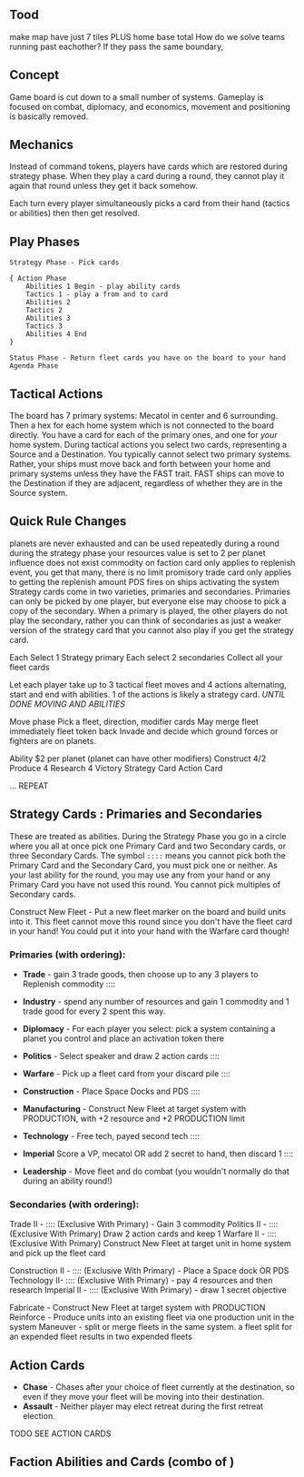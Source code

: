 

## Tood
make map have just 7 tiles PLUS home base total
How do we solve teams running past eachother? If they pass the same boundary, 


## Concept
Game board is cut down to a small number of systems. Gameplay is focused on combat, diplomacy, and economics, movement and positioning is basically removed.

## Mechanics
Instead of command tokens, players have cards which are restored during strategy phase. When they play a card during a round, they cannot play it again that round unless they get it back somehow.

Each turn every player simultaneously picks a card from their hand (tactics or abilities) then then get resolved.



## Play Phases
    Strategy Phase - Pick cards

    { Action Phase
        Abilities 1 Begin - play ability cards
        Tactics 1 - play a from and to card
        Abilities 2
        Tactics 2
        Abilities 3
        Tactics 3
        Abilities 4 End
    }

    Status Phase - Return fleet cards you have on the board to your hand
    Agenda Phase



## Tactical Actions
The board has 7 primary systems: Mecatol in center and 6 surrounding. Then a hex for each home system which is not connected to the board directly. You have a card for each of the primary ones, and one for _your_ home system. During tactical actions you select two cards, representing a Source and a Destination. You typically cannot select two primary systems. Rather, your ships must move back and forth between your home and primary systems unless they have the FAST trait. FAST ships can move to the Destination if they are adjacent, regardless of whether they are in the Source system.



## Quick Rule Changes
planets are never exhausted and can be used repeatedly during a round
during the strategy phase your resources value is set to 2 per planet
influence does not exist
commodity on faction card only applies to replenish event, you get that many, there is no limit
promisory trade card only applies to getting the replenish amount
PDS fires on ships activating the system
Strategy cards come in two varieties, primaries and secondaries. Primaries can only be picked by one player, but everyone else may choose to pick a copy of the secondary. When a primary is played, the other players do not play the secondary, rather you can think of secondaries as just a weaker version of the strategy card that you cannot also play if you get the strategy card.




Each Select 1 Strategy primary
Each select 2 secondaries
Collect all your fleet cards


Let each player take up to 3 tactical fleet moves and 4 actions alternating, start and end with abilities. 1 of the actions is likely a strategy card. 
_UNTIL DONE MOVING AND ABILITIES_

Move phase
Pick a fleet, direction, modifier cards
May merge fleet immediately fleet token back
Invade and decide which ground forces or fighters are on planets.

Ability
$2 per planet (planet can have other modifiers)
Construct 4/2
Produce 4
Research 4
Victory 
Strategy Card
Action Card

... REPEAT



## Strategy Cards : Primaries and Secondaries
These are treated as abilities. During the Strategy Phase you go in a circle where you all at once pick one Primary Card and two Secondary cards, or three Secondary Cards. The symbol `::::` means you cannot pick both the Primary Card and the Secondary Card, you must pick one or neither. As your last ability for the round, you may use any from your hand or any Primary Card you have not used this round. You cannot pick multiples of Secondary cards.


Construct New Fleet - Put a new fleet marker on the board and build units into it. This fleet cannot move this round since you don't have the fleet card in your hand! You could put it into your hand with the Warfare card though!


### Primaries (with ordering):
* __Trade__ - gain 3 trade goods, then choose up to any 3 players to Replenish commodity ::::
* __Industry__ - spend any number of resources and gain 1 commodity and 1 trade good for every 2 spent this way.
* __Diplomacy__ - For each player you select: pick a system containing a planet you control and place an activation token there

* __Politics__ - Select speaker and draw 2 action cards ::::
* __Warfare__ - Pick up a fleet card from your discard pile ::::
* __Construction__ - Place Space Docks and PDS ::::
* __Manufacturing__ - Construct New Fleet at target system with PRODUCTION, with +2 resource and +2 PRODUCTION limit

* __Technology__ - Free tech, payed second tech ::::
* __Imperial__ Score a VP, mecatol OR add 2 secret to hand, then discard 1 ::::
* __Leadership__ - Move fleet and do combat (you wouldn't normally do that during an ability round!)


### Secondaries (with ordering):
Trade II - :::: (Exclusive With Primary) - Gain 3 commodity
Politics II - :::: (Exclusive With Primary) Draw 2 action cards and keep 1
Warfare II - :::: (Exclusive With Primary) Construct New Fleet at target unit in home system and pick up the fleet card

Construction II - :::: (Exclusive With Primary) - Place a Space dock OR PDS
Technology II- :::: (Exclusive With Primary) - pay 4 resources and then research
Imperial II - :::: (Exclusive With Primary) - draw 1 secret objective


Fabricate - Construct New Fleet at target system with PRODUCTION
Reinforce - Produce units into an existing fleet via one production unit in the system
Maneuver - split or merge fleets in the same system. a fleet split for an expended fleet results in two expended fleets




## Action Cards
* __Chase__ - Chases after your choice of fleet currently at the destination, so even if they move your fleet will be moving into their destination.
* __Assault__ - Neither player may elect retreat during the first retreat election.

TODO SEE ACTION CARDS

## Faction Abilities and Cards (combo of )
